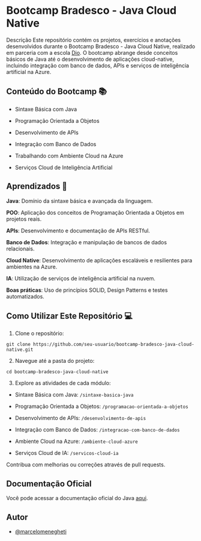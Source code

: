 # Bootcamp Bradesco - Java Cloud Native
Descrição
Este repositório contém os projetos, exercícios e anotações desenvolvidos durante o Bootcamp Bradesco - Java Cloud Native, realizado em parceria com a escola [Dio](https://www.dio.me/bootcamp/bradesco-java-cloud-native). O bootcamp abrange desde conceitos básicos de Java até o desenvolvimento de aplicações cloud-native, incluindo integração com banco de dados, APIs e serviços de inteligência artificial na Azure.

## Conteúdo do Bootcamp 📚
 - Sintaxe Básica com Java

 - Programação Orientada a Objetos

- Desenvolvimento de APIs

- Integração com Banco de Dados

 - Trabalhando com Ambiente Cloud na Azure

 - Serviços Cloud de Inteligência Artificial

## Aprendizados 📖
**Java**: Domínio da sintaxe básica e avançada da linguagem.

**POO**: Aplicação dos conceitos de Programação Orientada a Objetos em projetos reais.

**APIs**: Desenvolvimento e documentação de APIs RESTful.

**Banco de Dados**: Integração e manipulação de bancos de dados relacionais.

**Cloud Native**: Desenvolvimento de aplicações escaláveis e resilientes para ambientes na Azure.

**IA**: Utilização de serviços de inteligência artificial na nuvem.

**Boas práticas**: Uso de princípios SOLID, Design Patterns e testes automatizados.

## Como Utilizar Este Repositório 💻
1. Clone o repositório:
```
git clone https://github.com/seu-usuario/bootcamp-bradesco-java-cloud-native.git
```

2. Navegue até a pasta do projeto:
```
cd bootcamp-bradesco-java-cloud-native
```

3. Explore as atividades de cada módulo:

- Sintaxe Básica com Java: `/sintaxe-basica-java`

- Programação Orientada a Objetos: `/programacao-orientada-a-objetos`

- Desenvolvimento de APIs: `/desenvolvimento-de-apis`

- Integração com Banco de Dados: `/integracao-com-banco-de-dados`

- Ambiente Cloud na Azure: `/ambiente-cloud-azure`

- Serviços Cloud de IA: `/servicos-cloud-ia`

Contribua com melhorias ou correções através de pull requests.

## Documentação Oficial

Você pode acessar a documentação oficial do Java [aqui](https://docs.oracle.com/en/java/).

## Autor

- [@marcelomenegheti](https://www.github.com/MarceloMenegheti)